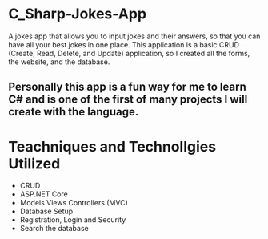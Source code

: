 # C_Sharp-Jokes-App
A jokes app that allows you to input jokes and their answers, so that you can have all your best jokes in one place. This application is a basic CRUD (Create, Read, Delete, and Update) application, so I created all the forms, the website, and the database.

## Personally this app is a fun way for me to learn C# and is one of the first of many projects I will create with the language.

# Teachniques and Technollgies Utilized
- CRUD
- ASP.NET Core
- Models Views Controllers (MVC)
- Database Setup
- Registration, Login and Security
- Search the database
